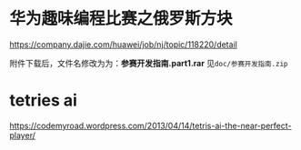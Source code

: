 # 华为趣味编程比赛之俄罗斯方块

<https://company.dajie.com/huawei/job/nj/topic/118220/detail>

附件下载后，文件名修改为为：**参赛开发指南.part1.rar**
见`doc/参赛开发指南.zip`

# tetries ai

<https://codemyroad.wordpress.com/2013/04/14/tetris-ai-the-near-perfect-player/>

